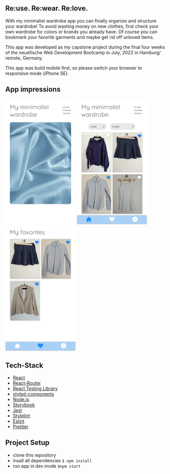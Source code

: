 ## Re:use. Re:wear. Re:love.

With my minimalist wardrobe app you can finally organize and structure your wardrobe! To avoid wasting money on new clothes, first check your own wardrobe for colors or brands you already have. Of course you can bookmark your favorite garments and maybe get rid off unloved items.

This app was developed as my capstone project during the final four weeks of the neuefische Web Development Bootcamp in July, 2022 in Hamburg/ remote, Germany.

This app was build mobile first, so please switch your browser to responsive mode (iPhone SE).

## App impressions

<img src="./public/images/startscreen.png" width=220px /> <img src="./public/images/my-minimalist-wardrobe.png" width=220px /> <img src="./public/images/my-favorites.png" width=220px>

## Tech-Stack

- [React](https://reactjs.org)
- [React-Router](https://reactrouter.com/le)
- [React Testing Library](https://testing-library.com)
- [styled-components](https://www.styled-components.com)
- [Node.js](https://nodejs.org)
- [Storybook](https://storybook.js.org/)
- [Jest](https://jestjs.io/)
- [Stylelint](https://stylelint.io/)
- [Eslint](https://eslint.org/)
- [Prettier](https://prettier.io/)

## Project Setup

- clone this repository
- insall all dependencies `$ npm install`
- run app in dev mode `$npm start`

